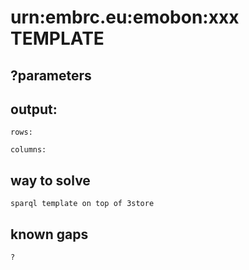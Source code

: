# urn:embrc.eu:emobon:xxx TEMPLATE
## ?parameters

     

## output:

    rows: 

    columns:

## way to solve

    sparql template on top of 3store

## known gaps

    ?